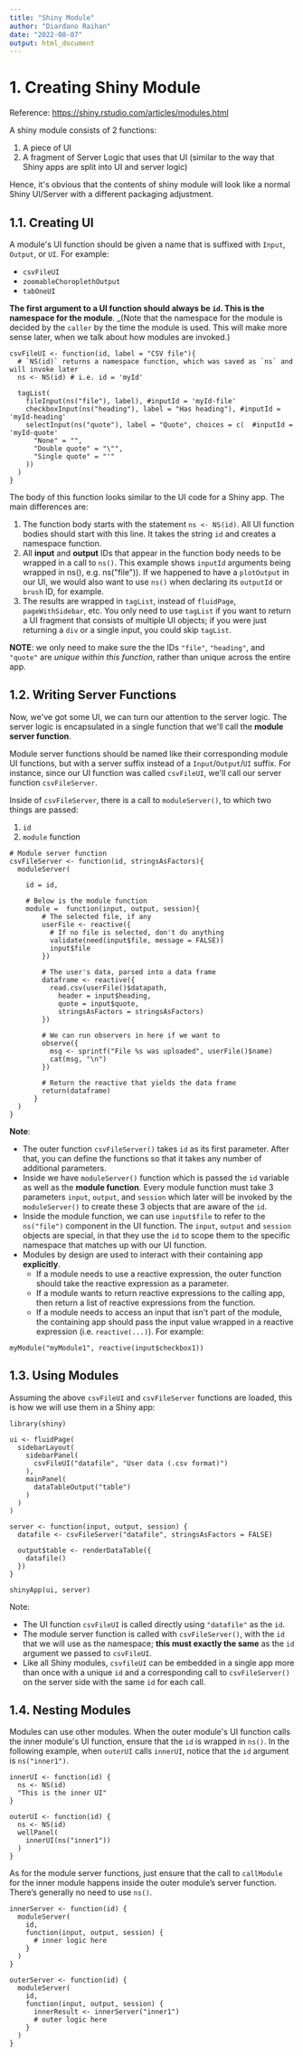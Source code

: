 ```yaml
---
title: "Shiny Module"
author: "Diardano Raihan"
date: "2022-08-07"
output: html_document
---
```


# 1. Creating Shiny Module

Reference: https://shiny.rstudio.com/articles/modules.html

A shiny module consists of 2 functions: 
1. A piece of UI
2. A fragment of Server Logic that uses that UI (similar to the way that Shiny apps are split into UI and server logic)

Hence, it's obvious that the contents of shiny module will look like a normal Shiny UI/Server with a different packaging adjustment.

## 1.1. Creating UI 

A module's UI function should be given a name that is suffixed with `Input`, `Output`, or `UI`. For example: 
- `csvFileUI`
- `zoomableChoroplethOutput`
- `tabOneUI`

__The first argument to a UI function should always be `id`. This is the namespace for the module__. _(Note that the namespace for the module is decided by the `caller` by the time the module is used. This will make more sense later, when we talk about how modules are invoked.)

```
csvFileUI <- function(id, label = "CSV file"){
  # `NS(id)` returns a namespace function, which was saved as `ns` and will invoke later
  ns <- NS(id) # i.e. id = 'myId'
  
  tagList(
    fileInput(ns("file"), label), #inputId = 'myId-file'
    checkboxInput(ns("heading"), label = "Has heading"), #inputId = 'myId-heading'
    selectInput(ns("quote"), label = "Quote", choices = c(  #inputId = 'myId-quote'
      "None" = "", 
      "Double quote" = "\"", 
      "Single quote" = "'"
    ))
  )
}
```

The body of this function looks similar to the UI code for a Shiny app. The main differences are: 
1. The function body starts with the statement `ns <- NS(id)`. All UI function bodies should start with this line. It takes the string `id` and creates a namespace function.
2. All __input__ and __output__ IDs that appear in the function body needs to be wrapped in a call to `ns()`. This example shows `inputId` arguments being wrapped in ns(), e.g. ns("file")). If we happened to have a `plotOutput` in our UI, we would also want to use `ns()` when declaring its `outputId` or `brush` ID, for example.
3. The results are wrapped in `tagList`, instead of `fluidPage`, `pageWithSidebar`, etc. You only need to use `tagList` if you want to return a UI fragment that consists of multiple UI objects; if you were just returning a `div` or a single input, you could skip `tagList`.

__NOTE__: we only need to make sure the the IDs `"file"`, `"heading"`, and `"quote"` are _unique within this function_, rather than unique across the entire app.

## 1.2. Writing Server Functions 

Now, we've got some UI, we can turn our attention to the server logic. The server logic is encapsulated in a single function that we'll call the __module server function__.

Module server functions should be named like their corresponding module UI functions, but with a server suffix instead of a `Input`/`Output`/`UI` suffix. For instance, since our UI function was called `csvFileUI`, we'll call our server function `csvFileServer`. 

Inside of `csvFileServer`, there is a call to `moduleServer()`, to which two things are passed: 
1. `id`
2. `module` function

```
# Module server function
csvFileServer <- function(id, stringsAsFactors){
  moduleServer(
  
    id = id,
    
    # Below is the module function 
    module =  function(input, output, session){
        # The selected file, if any
        userFile <- reactive({
          # If no file is selected, don't do anything
          validate(need(input$file, message = FALSE))
          input$file
        })
  
        # The user's data, parsed into a data frame
        dataframe <- reactive({
          read.csv(userFile()$datapath,
            header = input$heading,
            quote = input$quote,
            stringsAsFactors = stringsAsFactors)
        })
  
        # We can run observers in here if we want to
        observe({
          msg <- sprintf("File %s was uploaded", userFile()$name)
          cat(msg, "\n")
        })
  
        # Return the reactive that yields the data frame
        return(dataframe)
      }
  )   
}
```
__Note__:
- The outer function `csvFileServer()` takes `id` as its first parameter. After that, you can define the functions so that it takes any number of additional parameters.
- Inside we have `moduleServer()` function which is passed the `id` variable as well as the __module function__. Every module function must take 3 parameters `input`, `output`, and `session` which later will be invoked by the `moduleServer()` to create these 3 objects that are aware of the `id`.
- Inside the module function, we can use `input$file` to refer to the `ns("file")` component in the UI function. The `input`, `output` and `session` objects are special, in that they use the `id` to scope them to the specific namespace that matches up with our UI function.
- Modules by design are used to interact with their containing app __explicitly__. 
  - If a module needs to use a reactive expression, the outer function should take the reactive expression as a parameter. 
  - If a module wants to return reactive expressions to the calling app, then return a list of reactive expressions from the function.
  - If a module needs to access an input that isn't part of the module, the containing app should pass the input value wrapped in a reactive expression (i.e. `reactive(...)`). For example:
```
myModule("myModule1", reactive(input$checkbox1))
```

## 1.3. Using Modules

Assuming the above `csvFileUI` and `csvFileServer` functions are loaded, this is how we will use them in a Shiny app: 

```
library(shiny)

ui <- fluidPage(
  sidebarLayout(
    sidebarPanel(
      csvFileUI("datafile", "User data (.csv format)")
    ),
    mainPanel(
      dataTableOutput("table")
    )
  )
)

server <- function(input, output, session) {
  datafile <- csvFileServer("datafile", stringsAsFactors = FALSE)

  output$table <- renderDataTable({
    datafile()
  })
}

shinyApp(ui, server)
```

Note: 
- The UI function `csvFileUI` is called directly using `"datafile"` as the `id`.
- The module server function is called with `csvFileServer()`, with the `id` that we will use as the namespace; __this must exactly the same__ as the `id` argument we passed to `csvFileUI`.
- Like all Shiny modules, `csvfileUI` can be embedded in a single app more than once with a unique `id` and a corresponding call to `csvFileServer()` on the server side with the same `id` for each call.

## 1.4. Nesting Modules

Modules can use other modules. When the outer module's UI function calls the inner module's UI function, ensure that the `id` is wrapped in `ns()`. In the following example, when `outerUI` calls `innerUI`, notice that the `id` argument is `ns("inner1")`.

```
innerUI <- function(id) {
  ns <- NS(id)
  "This is the inner UI"
}

outerUI <- function(id) {
  ns <- NS(id)
  wellPanel(
    innerUI(ns("inner1"))
  )
}
```

As for the module server functions, just ensure that the call to `callModule` for the inner module happens inside the outer module’s server function. There’s generally no need to use `ns()`.

```
innerServer <- function(id) {
  moduleServer(
    id,
    function(input, output, session) {
      # inner logic here
    }
  )
}

outerServer <- function(id) {
  moduleServer(
    id,
    function(input, output, session) {
      innerResult <- innerServer("inner1")
      # outer logic here
    }
  )
}
```